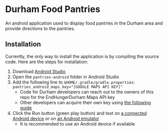 # Durham Food Pantries

An android application used to display food pantries in the Durham area and provide directions to the pantries.

## Installation

Currently, the only way to install the application is by compiling the source code.  Here are the steps for installation:

1. Download [Android Studio](https://developer.android.com/studio/)
1. Open the `pantries-android` folder in Android Studio
1. Add the following line to `$HOME/.gradle/gradle.properties`: `pantries_android_maps_key="[GOOGLE MAPS API KEY]"`
    - Code for Durham developers can reach out to the owners of this repo for the EndHungerDurham Maps API key
    - Other developers can acquire their own key using [the following guide](https://developers.google.com/maps/documentation/android-sdk/signup)
1. Click the Run button (green play button) and test on [a connected Android device](https://developer.android.com/studio/run/device)
 or on [an Android emulator](https://developer.android.com/studio/run/emulator)
   - It is recommended to use an Android device if available
